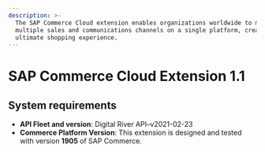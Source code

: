 ```yaml
---
description: >-
  The SAP Commerce Cloud extension enables organizations worldwide to manage
  multiple sales and communications channels on a single platform, creating the
  ultimate shopping experience.
---
```


# SAP Commerce Cloud Extension 1.1

## System requirements

* **API Fleet and version**: Digital River API–v2021-02-23
* **Commerce Platform Version**: This extension is designed and tested with version **1905** of SAP Commerce.





